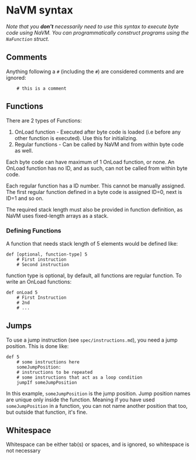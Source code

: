 # NaVM syntax

_Note that you **don't** necessarily need to use this syntax to execute byte code using NaVM. You can programmatically construct programs using the `NaFunction` struct._  

## Comments
Anything following a `#` (including the `#`) are considered comments and are ignored:  

```
	# this is a comment
```

## Functions
There are 2 types of Functions:  

1. OnLoad function - Executed after byte code is loaded (i.e before any other function is executed). Use this for initializing.
2. Regular functions - Can be called by NaVM and from within byte code as well.
  
Each byte code can have maximum of 1 OnLoad function, or none. An OnLoad function has no ID, and as such, can not be called from within byte code.  

Each regular function has a ID number. This cannot be manually assigned. The first regular function defined in a byte code is assigned ID=0, next is ID=1 and so on.  

The required stack length must also be provided in function definition, as NaVM uses fixed-length arrays as a stack.  

### Defining Functions

A function that needs stack length of 5 elements would be defined like:  

```
def [optional, function-type] 5
	# First instruction
	# Second instruction
```

function type is optional, by default, all functions are regular function. To write an OnLoad functions:  

```
def onLoad 5
	# First Instruction
	# 2nd
	# ...
```

## Jumps
To use a jump instruction (see `spec/instructions.md`), you need a jump position. This is done like:  

```
def 5
	# some instructions here
	someJumpPosition:
	# instructions to be repeated
	# some instructions that act as a loop condition
	jumpIf someJumpPosition
```

In this example, `someJumpPosition` is the jump position. Jump position names are unique only inside the function. Meaning if you have used `someJumpPosition` in a function, you can not name another position that too, but outside that function, it's fine.

## Whitespace
Whitespace can be either tab(s) or spaces, and is ignored, so whitespace is not necessary

